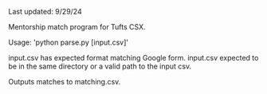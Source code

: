 Last updated: 9/29/24

Mentorship match program for Tufts CSX.

Usage:
'python parse.py [input.csv]'

input.csv has expected format matching Google form.
input.csv expected to be in the same directory or a valid path to the input csv.

Outputs matches to matching.csv.
